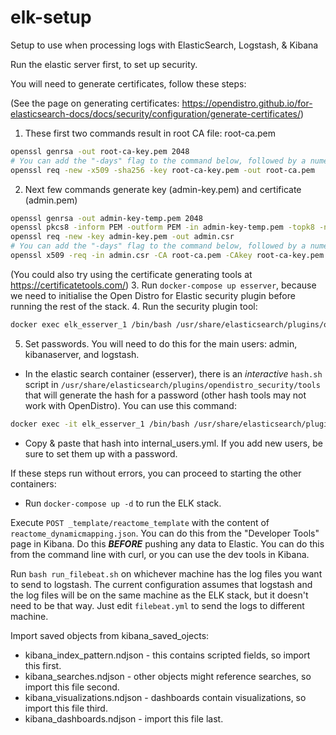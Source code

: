 # elk-setup
Setup to use when processing logs with ElasticSearch, Logstash, &amp; Kibana

Run the elastic server first, to set up security.

You will need to generate certificates, follow these steps:

(See the page on generating certificates: https://opendistro.github.io/for-elasticsearch-docs/docs/security/configuration/generate-certificates/)

1. These first two commands result in root CA file: root-ca.pem
```bash
openssl genrsa -out root-ca-key.pem 2048
# You can add the "-days" flag to the command below, followed by a numeric value to specify how long the certificate should be valid. Default is 30 days, I think. Use "-days 10000" for a certificate that will be valid for many years.
openssl req -new -x509 -sha256 -key root-ca-key.pem -out root-ca.pem
```
2. Next few commands generate key (admin-key.pem) and certificate (admin.pem)
```bash
openssl genrsa -out admin-key-temp.pem 2048
openssl pkcs8 -inform PEM -outform PEM -in admin-key-temp.pem -topk8 -nocrypt -v1 PBE-SHA1-3DES -out admin-key.pem
openssl req -new -key admin-key.pem -out admin.csr
# You can add the "-days" flag to the command below, followed by a numeric value to specify how long the certificate should be valid. Default is 30 days, I think. Use "-days 10000" for a certificate that will be valid for many years.
openssl x509 -req -in admin.csr -CA root-ca.pem -CAkey root-ca-key.pem -CAcreateserial -sha256 -out admin.pem
```
(You could also try using the certificate generating tools at https://certificatetools.com/)
3. Run `docker-compose up esserver`, because we need to initialise the Open Distro for Elastic security plugin before running the rest of the stack.
4. Run the security plugin tool:
```bash
docker exec elk_esserver_1 /bin/bash /usr/share/elasticsearch/plugins/opendistro_security/tools/securityadmin.sh -h esserver -p 9300 -cd /usr/share/elasticsearch/plugins/opendistro_security/securityconfig/ -icl -nhnv -cacert /usr/share/elasticsearch/config/root-ca.pem -cert /usr/share/elasticsearch/config/admin.pem -key /usr/share/elasticsearch/config/admin-key.pem
```
5. Set passwords.  You will need to do this for the main users: admin, kibanaserver, and logstash.
  - In the elastic search container (esserver), there is an _interactive_ `hash.sh` script in `/usr/share/elasticsearch/plugins/opendistro_security/tools` that will generate the hash for a password (other hash tools may not work with OpenDistro). You can use this command:
```bash
docker exec -it elk_esserver_1 /bin/bash /usr/share/elasticsearch/plugins/opendistro_security/tools/hash.sh
```
  - Copy & paste that hash into internal_users.yml. If you add new users, be sure to set them up with a password.


If these steps run without errors, you can proceed to starting the other containers:

 - Run `docker-compose up -d` to run the ELK stack.

Execute `POST _template/reactome_template` with the content of `reactome_dynamicmapping.json`. You can do this from the "Developer Tools" page in Kibana. Do this **_BEFORE_** pushing any data to Elastic. You can do this from the command line with curl, or you can use the dev tools in Kibana.

Run `bash run_filebeat.sh` on whichever machine has the log files you want to send to logstash. The current configuration assumes that logstash and the log files will be on the same machine as the ELK stack, but it doesn't need to be that way. Just edit `filebeat.yml` to send the logs to different machine.

Import saved objects from kibana_saved_ojects:
 - kibana_index_pattern.ndjson - this contains scripted fields, so import this first.
 - kibana_searches.ndjson - other objects might reference searches, so import this file second.
 - kibana_visualizations.ndjson - dashboards contain visualizations, so import this file third.
 - kibana_dashboards.ndjson - import this file last.
